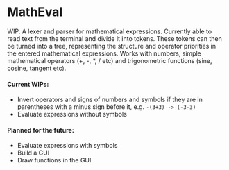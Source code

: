 # MathEval

WIP.
A lexer and parser for mathematical expressions.
Currently able to read text from the terminal and divide it into tokens.
These tokens can then be turned into a tree, representing the structure and operator priorities in the entered mathematical expressions.
Works with numbers, simple mathematical operators (+, -, *, / etc) and trigonometric functions (sine, cosine, tangent etc).

#### Current WIPs:
- Invert operators and signs of numbers and symbols if they are in parentheses with a minus sign before it, e.g. `-(3+3) -> (-3-3)` 
- Evaluate expressions without symbols

#### Planned for the future:
- Evaluate expressions with symbols
- Build a GUI
- Draw functions in the GUI
